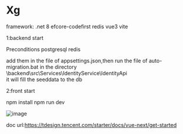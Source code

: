 # Xg
framework:
.net 8
efcore-codefirst
redis
vue3
vite


1:backend start

  Preconditions
    postgresql
    redis

add them in the file of appsettings.json,then run the file of auto-migration.bat in the directory \backend\src\Services\IdentityService\IdentityApi\
it will fill the seeddata to the db


2:front start

  npm install 
  npm run dev
  
![image](https://github.com/user-attachments/assets/4556dd90-21d6-46fc-ab57-111be6e2897d)

doc url:https://tdesign.tencent.com/starter/docs/vue-next/get-started







